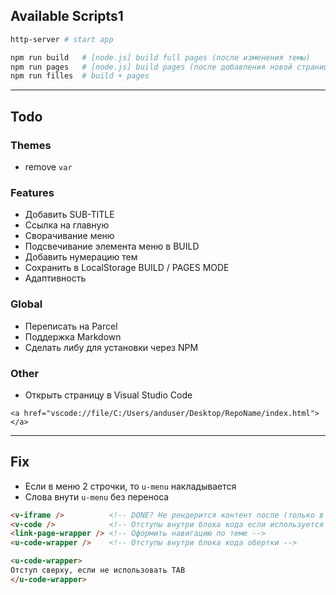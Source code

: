 
## Available Scripts1
```bash
http-server # start app
```

```bash
npm run build   # [node.js] build full pages (после изменения темы)
npm run pages   # [node.js] build pages (после добавления новой страницы)
npm run filles  # build + pages
```

---

## Todo

### Themes
- remove `var`

### Features
- Добавить SUB-TITLE
- Ссылка на главную
- Сворачивание меню
- Подсвечивание элемента меню в BUILD
- Добавить нумерацию тем
- Сохранить в LocalStorage BUILD / PAGES MODE
- Адаптивность

### Global
- Переписать на Parcel
- Поддержка Markdown
- Сделать либу для установки через NPM

### Other
- Открыть страницу в Visual Studio Code
```
<a href="vscode://file/C:/Users/anduser/Desktop/RepoName/index.html"></a>
```

---

## Fix
- Если в меню 2 строчки, то `u-menu` накладывается
- Слова внути `u-menu` без переноса

```html
<v-iframe />          <!-- DONE? Не рендерится контент после (только в webnotes) -->
<v-code />            <!-- Отступы внутри блока кода если используется `<em>` или другие теги в начале -->
<link-page-wrapper /> <!-- Оформить навигацию по теме -->
<u-code-wrapper />    <!-- Отступы внутри блока кода обертки -->
```

```html
<u-code-wrapper>
Отступ сверху, если не использовать TAB
</u-code-wrapper>
```
